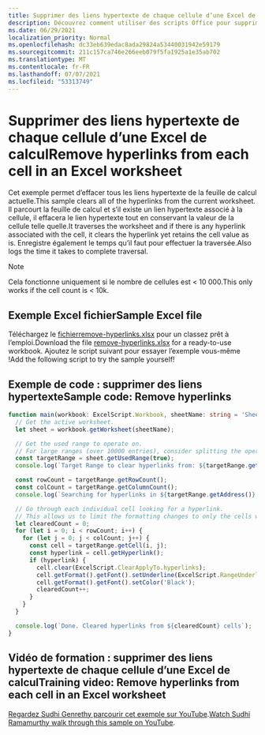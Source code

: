 ```yaml
---
title: Supprimer des liens hypertexte de chaque cellule d’une Excel de calcul
description: Découvrez comment utiliser des scripts Office pour supprimer des liens hypertexte de chaque cellule d’une Excel de calcul.
ms.date: 06/29/2021
localization_priority: Normal
ms.openlocfilehash: dc33eb639edac8ada29824a53440031942e59179
ms.sourcegitcommit: 211c157ca746e266eeb079f5fa1925a1e35ab702
ms.translationtype: MT
ms.contentlocale: fr-FR
ms.lasthandoff: 07/07/2021
ms.locfileid: "53313749"
---
```

# <a name="remove-hyperlinks-from-each-cell-in-an-excel-worksheet"></a><span data-ttu-id="72b80-103">Supprimer des liens hypertexte de chaque cellule d’une Excel de calcul</span><span class="sxs-lookup"><span data-stu-id="72b80-103">Remove hyperlinks from each cell in an Excel worksheet</span></span>

 <span data-ttu-id="72b80-104">Cet exemple permet d’effacer tous les liens hypertexte de la feuille de calcul actuelle.</span><span class="sxs-lookup"><span data-stu-id="72b80-104">This sample clears all of the hyperlinks from the current worksheet.</span></span> <span data-ttu-id="72b80-105">Il parcourt la feuille de calcul et s’il existe un lien hypertexte associé à la cellule, il effacera le lien hypertexte tout en conservant la valeur de la cellule telle quelle.</span><span class="sxs-lookup"><span data-stu-id="72b80-105">It traverses the worksheet and if there is any hyperlink associated with the cell, it clears the hyperlink yet retains the cell value as is.</span></span> <span data-ttu-id="72b80-106">Enregistre également le temps qu’il faut pour effectuer la traversée.</span><span class="sxs-lookup"><span data-stu-id="72b80-106">Also logs the time it takes to complete traversal.</span></span>

> [!NOTE]
> <span data-ttu-id="72b80-107">Cela fonctionne uniquement si le nombre de cellules est < 10 000.</span><span class="sxs-lookup"><span data-stu-id="72b80-107">This only works if the cell count is < 10k.</span></span>

## <a name="sample-excel-file"></a><span data-ttu-id="72b80-108">Exemple Excel fichier</span><span class="sxs-lookup"><span data-stu-id="72b80-108">Sample Excel file</span></span>

<span data-ttu-id="72b80-109">Téléchargez le <a href="remove-hyperlinks.xlsx"> fichierremove-hyperlinks.xlsx</a> pour un classez prêt à l’emploi.</span><span class="sxs-lookup"><span data-stu-id="72b80-109">Download the file <a href="remove-hyperlinks.xlsx">remove-hyperlinks.xlsx</a> for a ready-to-use workbook.</span></span> <span data-ttu-id="72b80-110">Ajoutez le script suivant pour essayer l’exemple vous-même !</span><span class="sxs-lookup"><span data-stu-id="72b80-110">Add the following script to try the sample yourself!</span></span>

## <a name="sample-code-remove-hyperlinks"></a><span data-ttu-id="72b80-111">Exemple de code : supprimer des liens hypertexte</span><span class="sxs-lookup"><span data-stu-id="72b80-111">Sample code: Remove hyperlinks</span></span>

```TypeScript
function main(workbook: ExcelScript.Workbook, sheetName: string = 'Sheet1') {
  // Get the active worksheet. 
  let sheet = workbook.getWorksheet(sheetName);

  // Get the used range to operate on.
  // For large ranges (over 10000 entries), consider splitting the operation into batches for performance.
  const targetRange = sheet.getUsedRange(true);
  console.log(`Target Range to clear hyperlinks from: ${targetRange.getAddress()}`);

  const rowCount = targetRange.getRowCount();
  const colCount = targetRange.getColumnCount();
  console.log(`Searching for hyperlinks in ${targetRange.getAddress()} which contains ${(rowCount * colCount)} cells`);

  // Go through each individual cell looking for a hyperlink. 
  // This allows us to limit the formatting changes to only the cells with hyperlink formatting.
  let clearedCount = 0;
  for (let i = 0; i < rowCount; i++) {
    for (let j = 0; j < colCount; j++) {
      const cell = targetRange.getCell(i, j);
      const hyperlink = cell.getHyperlink();
      if (hyperlink) {
        cell.clear(ExcelScript.ClearApplyTo.hyperlinks);
        cell.getFormat().getFont().setUnderline(ExcelScript.RangeUnderlineStyle.none);
        cell.getFormat().getFont().setColor('Black');
        clearedCount++;
      }
    }
  }

  console.log(`Done. Cleared hyperlinks from ${clearedCount} cells`);
}
```

## <a name="training-video-remove-hyperlinks-from-each-cell-in-an-excel-worksheet"></a><span data-ttu-id="72b80-112">Vidéo de formation : supprimer des liens hypertexte de chaque cellule d’une Excel de calcul</span><span class="sxs-lookup"><span data-stu-id="72b80-112">Training video: Remove hyperlinks from each cell in an Excel worksheet</span></span>

<span data-ttu-id="72b80-113">[Regardez Sudhi Genrethy parcourir cet exemple sur YouTube](https://youtu.be/v20fdinxpHU).</span><span class="sxs-lookup"><span data-stu-id="72b80-113">[Watch Sudhi Ramamurthy walk through this sample on YouTube](https://youtu.be/v20fdinxpHU).</span></span>
